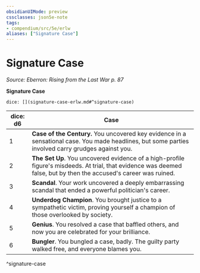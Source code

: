 ```yaml
---
obsidianUIMode: preview
cssclasses: json5e-note
tags:
- compendium/src/5e/erlw
aliases: ["Signature Case"]
---
```

# Signature Case
*Source: Eberron: Rising from the Last War p. 87* 

**Signature Case**

`dice: [](signature-case-erlw.md#^signature-case)`

| dice: d6 | Case |
|----------|------|
| 1 | **Case of the Century.** You uncovered key evidence in a sensational case. You made headlines, but some parties involved carry grudges against you. |
| 2 | **The Set Up**. You uncovered evidence of a high-profile figure's misdeeds. At trial, that evidence was deemed false, but by then the accused's career was ruined. |
| 3 | **Scandal**. Your work uncovered a deeply embarrassing scandal that ended a powerful politician's career. |
| 4 | **Underdog Champion**. You brought justice to a sympathetic victim, proving yourself a champion of those overlooked by society. |
| 5 | **Genius**. You resolved a case that baffled others, and now you are celebrated for your brilliance. |
| 6 | **Bungler**. You bungled a case, badly. The guilty party walked free, and everyone blames you. |
^signature-case